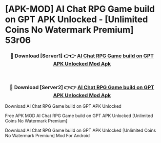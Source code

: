 # [APK-MOD] AI Chat RPG Game build on GPT APK Unlocked - [Unlimited Coins No Watermark Premium] 53r06



<div align="center">
<h3>🔴 Download [Server1] 👉👉 <a href="https://momento.my/?title=AI_Chat_RPG_Game_build_on_GPT_APK_Unlocked">AI Chat RPG Game build on GPT APK Unlocked Mod Apk</a></h3><br>

<h3>🔴 Download [Server2] 👉👉 <a href="https://momento.my/?title=AI_Chat_RPG_Game_build_on_GPT_APK_Unlocked">AI Chat RPG Game build on GPT APK Unlocked Mod Apk</a></h3>
</div>



Download AI Chat RPG Game build on GPT APK Unlocked 

Free APK MOD AI Chat RPG Game build on GPT APK Unlocked [Unlimited Coins No Watermark Premium]

Download AI Chat RPG Game build on GPT APK Unlocked [Unlimited Coins No Watermark Premium] Mod For Android
